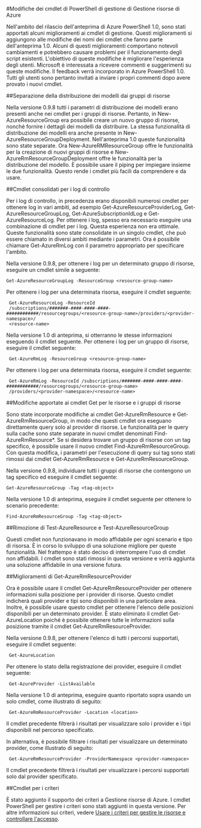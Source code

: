<properties
	pageTitle="Modifiche di Gestione risorse nell'anteprima di Azure PowerShell 1.0 | Microsoft Azure"
	description="Vengono descritte le modifiche che sono state apportate ai cmdlet di Gestione risorse nell'anteprima di Azure PowerShell 1.0."
	services="azure-resource-manager"
	documentationCenter="na"
	authors="ravbhatnagar"
	manager="ryjones"
	editor=""/>

<tags
	ms.service="azure-resource-manager"
	ms.devlang="na"
	ms.topic="article"
	ms.tgt_pltfrm="powershell"
	ms.workload="na"
	ms.date="01/26/2016"
	ms.author="gauravbh;tomfitz"/>

#Modifiche dei cmdlet di PowerShell di gestione di Gestione risorse di Azure

Nell'ambito del rilascio dell'anteprima di Azure PowerShell 1.0, sono stati apportati alcuni miglioramenti ai cmdlet di gestione. Questi miglioramenti si aggiungono alle modifiche dei nomi dei cmdlet che fanno parte dell'anteprima 1.0. Alcuni di questi miglioramenti comportano notevoli cambiamenti e potrebbero causare problemi per il funzionamento degli script esistenti. L'obiettivo di queste modifiche è migliorare l'esperienza degli utenti. Microsoft è interessata a ricevere commenti e suggerimenti su queste modifiche. Il feedback verrà incorporato in Azure PowerShell 1.0. Tutti gli utenti sono pertanto invitati a inviare i propri commenti dopo avere provato i nuovi cmdlet.

##Separazione della distribuzione dei modelli dai gruppi di risorse

Nella versione 0.9.8 tutti i parametri di distribuzione dei modelli erano presenti anche nei cmdlet per i gruppi di risorse. Pertanto, in New-AzureResourceGroup era possibile creare un nuovo gruppo di risorse, nonché fornire i dettagli dei modelli da distribuire. La stessa funzionalità di distribuzione dei modelli era anche presente in New-AzureResourceGroupDeployment. Nell'anteprima 1.0 queste funzionalità sono state separate. Ora New-AzureRMResourceGroup offre le funzionalità per la creazione di nuovi gruppi di risorse e New-AzureRmResourceGroupDeployment offre le funzionalità per la distribuzione del modello. È possibile usare il piping per impiegare insieme le due funzionalità. Questo rende i cmdlet più facili da comprendere e da usare.

##Cmdlet consolidati per i log di controllo

Per i log di controllo, in precedenza erano disponibili numerosi cmdlet per ottenere log in vari ambiti, ad esempio Get-AzureResourceProviderLog, Get-AzureResourceGroupLog, Get-AzureSubscriptionIdLog e Get-AzureResourceLog. Per ottenere i log, spesso era necessario eseguire una combinazione di cmdlet per i log. Questa esperienza non era ottimale. Queste funzionalità sono state consolidate in un singolo cmdlet, che può essere chiamato in diversi ambiti mediante i parametri. Ora è possibile chiamare Get-AzureRmLog con il parametro appropriato per specificare l'ambito.

Nella versione 0.9.8, per ottenere i log per un determinato gruppo di risorse, eseguire un cmdlet simile a seguente:

    Get-AzureResourceGroupLog -ResourceGroup <resource-group-name>

Per ottenere i log per una determinata risorsa, eseguire il cmdlet seguente:

     Get-AzureResourceLog -ResourceId
     /subscriptions/#######-####-####-####-############/resourcegroups/<resource-group-name>/providers/<provider-namespace>/
     <resource-name>

Nella versione 1.0 di anteprima, si otterranno le stesse informazioni eseguendo il cmdlet seguente. Per ottenere i log per un gruppo di risorse, eseguire il cmdlet seguente:

     Get-AzureRmLog -ResourceGroup <resource-group-name>
     
Per ottenere i log per una determinata risorsa, eseguire il cmdlet seguente:

     Get-AzureRmLog -ResourceId /subscriptions/#######-####-####-####-############/resourcegroups/<resource-group-name>
     /providers/<provider-namespace>/<resource-name>

##Modifiche apportate ai cmdlet Get per le risorse e i gruppi di risorse

Sono state incorporate modifiche ai cmdlet Get-AzureRmResource e Get-AzureRmResourceGroup, in modo che questi cmdlet ora eseguano direttamente query solo al provider di risorse. Le funzionalità per le query sulla cache sono state separate in nuovi cmdlet denominati Find-AzureRmResource*. Se si desidera trovare un gruppo di risorse con un tag specifico, è possibile usare il nuovo cmdlet Find-AzureRmResourceGroup. Con questa modifica, i parametri per l'esecuzione di query sui tag sono stati rimossi dai cmdlet Get-AzureRmResource e Get-AzureRmResourceGroup.

Nella versione 0.9.8, individuare tutti i gruppi di risorse che contengono un tag specifico ed eseguire il cmdlet seguente:

    Get-AzureResourceGroup -Tag <tag-object>

Nella versione 1.0 di anteprima, eseguire il cmdlet seguente per ottenere lo scenario precedente:

    Find-AzureRmResourceGroup -Tag <tag-object>
    
##Rimozione di Test-AzureResource e Test-AzureResourceGroup

Questi cmdlet non funzionavano in modo affidabile per ogni scenario e tipo di risorsa. È in corso lo sviluppo di una soluzione migliore per queste funzionalità. Nel frattempo è stato deciso di interrompere l'uso di cmdlet non affidabili. I cmdlet sono stati rimossi in questa versione e verrà aggiunta una soluzione affidabile in una versione futura.

##Miglioramenti di Get-AzureRmResourceProvider

Ora è possibile usare il cmdlet Get-AzureRmResourceProvider per ottenere informazioni sulla posizione per i provider di risorse. Questo cmdlet indicherà quali provider e tipi sono disponibili in una particolare area. Inoltre, è possibile usare questo cmdlet per ottenere l'elenco delle posizioni disponibili per un determinato provider. È stato eliminato il cmdlet Get-AzureLocation poiché è possibile ottenere tutte le informazioni sulla posizione tramite il cmdlet Get-AzureRmResourceProvider.

Nella versione 0.9.8, per ottenere l'elenco di tutti i percorsi supportati, eseguire il cmdlet seguente:

     Get-AzureLocation

Per ottenere lo stato della registrazione dei provider, eseguire il cmdlet seguente:

     Get-AzureProvider -ListAvailable

Nella versione 1.0 di anteprima, eseguire quanto riportato sopra usando un solo cmdlet, come illustrato di seguito:

     Get-AzureRmResourceProvider -Location <location>

Il cmdlet precedente filtrerà i risultati per visualizzare solo i provider e i tipi disponibili nel percorso specificato.

In alternativa, è possibile filtrare i risultati per visualizzare un determinato provider, come illustrato di seguito:

     Get-AzureRmResourceProvider -ProviderNamespace <provider-namespace>

Il cmdlet precedente filtrerà i risultati per visualizzare i percorsi supportati solo dal provider specificato.

##Cmdlet per i criteri

È stato aggiunto il supporto dei criteri a Gestione risorse di Azure. I cmdlet PowerShell per gestire i criteri sono stati aggiunti in questa versione. Per altre informazioni sui criteri, vedere [Usare i criteri per gestire le risorse e controllare l'accesso](resource-manager-policy.md).

<!---HONumber=AcomDC_0128_2016-->